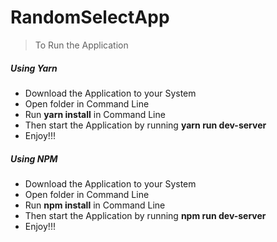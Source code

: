 # RandomSelectApp

>To Run the Application 
##### Using Yarn
- Download the Application to your System 
- Open folder in Command Line
- Run **yarn install** in Command Line
- Then start the Application by running **yarn run dev-server**
- Enjoy!!!

##### Using NPM
- Download the Application to your System 
- Open folder in Command Line
- Run **npm install** in Command Line
- Then start the Application by running **npm run dev-server**
- Enjoy!!!
